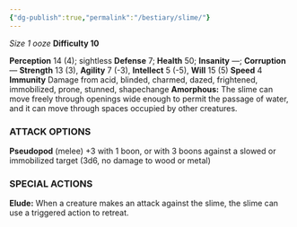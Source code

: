```yaml
---
{"dg-publish":true,"permalink":"/bestiary/slime/"}
---
```


*Size 1 ooze*
**Difficulty 10**

**Perception** 14 (4); sightless 
**Defense** 7; **Health** 50; **Insanity** —; **Corruption** — 
**Strength** 13 (3), **Agility** 7 (-3), **Intellect** 5 (-5), **Will** 15 (5) 
**Speed** 4
**Immunity** Damage from acid, blinded, charmed, dazed, frightened, immobilized, prone, stunned, shapechange
**Amorphous:** The slime can move freely through openings
wide enough to permit the passage of water, and it can move through spaces occupied by other creatures.
### ATTACK OPTIONS
**Pseudopod** (melee) +3 with 1 boon, or with 3 boons against a slowed or immobilized target (3d6, no damage to wood or metal)
### SPECIAL ACTIONS
**Elude:** When a creature makes an attack against the slime, the slime can use a triggered action to retreat.
